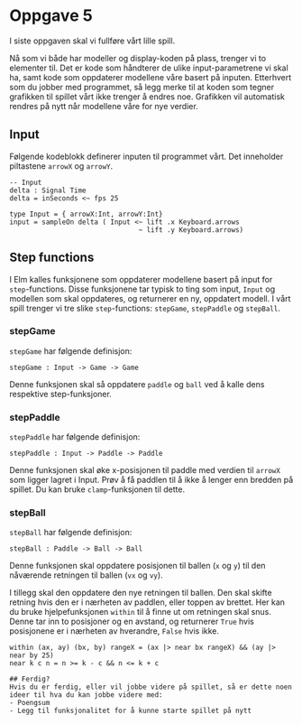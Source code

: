 # Oppgave 5

I siste oppgaven skal vi fullføre vårt lille spill.

Nå som vi både har modeller og display-koden på plass, trenger vi to elementer til. Det er kode som håndterer de ulike input-parametrene vi skal ha, samt kode som oppdaterer modellene våre basert på inputen. Etterhvert som du jobber med programmet, så legg merke til at koden som tegner grafikken til spillet vårt ikke trenger å endres noe. Grafikken vil automatisk rendres på nytt når modellene våre for nye verdier.

## Input
Følgende kodeblokk definerer inputen til programmet vårt. Det inneholder piltastene ```arrowX``` og ```arrowY```.

```
-- Input
delta : Signal Time
delta = inSeconds <~ fps 25

type Input = { arrowX:Int, arrowY:Int}
input = sampleOn delta ( Input <~ lift .x Keyboard.arrows
                                ~ lift .y Keyboard.arrows)
```

## Step functions
I Elm kalles funksjonene som oppdaterer modellene basert på input for ```step```-functions. Disse funksjonene tar typisk to ting som input, ```Input``` og modellen som skal oppdateres, og returnerer en ny, oppdatert modell. I vårt spill trenger vi tre slike ```step```-functions: ```stepGame```, ```stepPaddle``` og ```stepBall```.

### stepGame
```stepGame``` har følgende definisjon:
```
stepGame : Input -> Game -> Game
```

Denne funksjonen skal så oppdatere ```paddle``` og ```ball``` ved å kalle dens respektive step-funksjoner.

### stepPaddle
```stepPaddle``` har følgende definisjon:

```
stepPaddle : Input -> Paddle -> Paddle
```

Denne funksjonen skal øke x-posisjonen til paddle med verdien til ```arrowX``` som ligger lagret i Input. Prøv å få paddlen til å ikke å lenger enn bredden på spillet. Du kan bruke ```clamp```-funksjonen til dette.

### stepBall
```stepBall``` har følgende definisjon:

```
stepBall : Paddle -> Ball -> Ball
```

Denne funksjonen skal oppdatere posisjonen til ballen (```x``` og ```y```) til den nåværende retningen til ballen (```vx``` og ```vy```). 

I tillegg skal den oppdatere den nye retningen til ballen. Den skal skifte retning hvis den er i nærheten av paddlen, eller toppen av brettet. Her kan du bruke hjelpefunksjonen ```within``` til å finne ut om retningen skal snus. Denne tar inn to posisjoner og en avstand, og returnerer ```True``` hvis posisjonene er i nærheten av hverandre, ```False``` hvis ikke.

```
within (ax, ay) (bx, by) rangeX = (ax |> near bx rangeX) && (ay |> near by 25)
near k c n = n >= k - c && n <= k + c

## Ferdig?
Hvis du er ferdig, eller vil jobbe videre på spillet, så er dette noen ideer til hva du kan jobbe videre med:
- Poengsum
- Legg til funksjonalitet for å kunne starte spillet på nytt
```